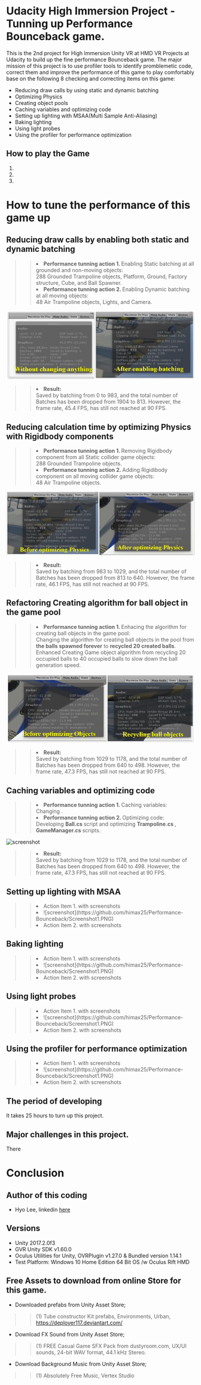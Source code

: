 # Udacity High Immersion Project - Tunning up Performance Bounceback game.  
This is the 2nd project for High Immersion Unity VR at HMD VR Projects at Udacity to build up the fine performance Bounceback game.
The major mission of this project is to use profiler tools to identify promblemetic code, 
correct them and improve the performance of this game to play comfortably base on the following 8 checking and correcting items on this game:
* Reducing draw calls by using static and dynamic batching
* Optimizing Physics
* Creating object pools
* Caching variables and optimizing code
* Setting up lighting with MSAA(Multi Sample Anti-Aliasing)
* Baking lighting
* Using light probes
* Using the profiler for performance optimization

## How to play the Game
1. 
2. 
3. 

# How to tune the performance of this game up
## Reducing draw calls by enabling both static and dynamic batching
>> <li> <B>Performance tunning action 1. </B> Enabling Static batching at all grounded and non-moving objects:</li>
>> 288 Grounded Trampoline objects, Platform, Ground, Factory structure, Cube, and Ball Spawner. 
>> <li> <B>Performance tunning action 2. </B> Enabling Dynamic batching at all moving objects:</li>
>> 48 Air Trampoline objects, Lights, and Camera. 
![screenshot](https://github.com/himax25/Performance-Bounceback/blob/master/Screenshots/Enabling%20batching%20Screenshot1.JPG)
>> <li> <B>Result: </B></li>
>> Saved by batching from 0 to 983, and the total number of Batches has been dropped from 1904 to 813. However, the frame rate, 45.4 FPS, has still not reached at 90 FPS. 

## Reducing calculation time by optimizing Physics with Rigidbody components
>> <li> <B>Performance tunning action 1. </B> Removing Rigidbody component from all Static collider game objects:</li>
>> 288 Grounded Trampoline objects. 
>> <li> <B>Performance tunning action 2. </B> Adding Rigidibody component on all moving collider game objects:</li>
>> 48 Air Trampoline objects. 
![screenshot](https://github.com/himax25/Performance-Bounceback/blob/master/Screenshots/Optimizing%20Physics%20Screenshot2.JPG)
>> <li> <B>Result: </B></li>
>> Saved by batching from 983 to 1029, and the total number of Batches has been dropped from 813 to 640. However, the frame rate, 46.1 FPS, has still not reached at 90 FPS. 

## Refactoring Creating algorithm for ball object in the game pool
>> <li> <B>Performance tunning action 1. </B> Enhacing the algorithm for creating ball objects in the game pool:</li>
>> Changing the algorithm for creating ball objects in the pool from <B>the balls spawned forever</B> to <B>recycled 20 created balls</B>. 
>> Enhanced Creating Game object algorithm from recycling 20 occupied balls to 40 occupied balls to slow down the ball generation speed.
![screenshot](https://github.com/himax25/Performance-Bounceback/blob/master/Screenshots/Object%20Pool%20Screenshot3.JPG)
>> <li> <B>Result: </B></li>
>> Saved by batching from 1029 to 1178, and the total number of Batches has been dropped from 640 to 498. However, the frame rate, 47.3 FPS, has still not reached at 90 FPS. 

## Caching variables and optimizing code
>> <li> <B>Performance tunning action 1. </B> Caching variables:</li>
>> Changing  . 
>> <li> <B>Performance tunning action 2. </B> Optimizing code:</li>
>> Developing <B> Ball.cs </B> script and optimizing <B> Trampoline.cs </B>, <B> GameManager.cs </B> scripts. 
![screenshot](https://github.com/himax25/Performance-Bounceback/blob/master/Screenshots/Caching%20Optimizing%20Screenshot4.JPG)
>> <li> <B>Result: </B></li>
>> Saved by batching from 1029 to 1178, and the total number of Batches has been dropped from 640 to 498. However, the frame rate, 47.3 FPS, has still not reached at 90 FPS.

## Setting up lighting with MSAA
>> <li> Action Item 1. with screenshots </li>
>> <li> ![screenshot](https://github.com/himax25/Performance-Bounceback/Screenshot1.PNG) </li>
>> <li> Action Item 2. with screenshots </li>

## Baking lighting
>> <li> Action Item 1. with screenshots </li>
>> <li> ![screenshot](https://github.com/himax25/Performance-Bounceback/Screenshot1.PNG) </li>
>> <li> Action Item 2. with screenshots </li>

## Using light probes
>> <li> Action Item 1. with screenshots </li>
>> <li> ![screenshot](https://github.com/himax25/Performance-Bounceback/Screenshot1.PNG) </li>
>> <li> Action Item 2. with screenshots </li>

## Using the profiler for performance optimization 
>> <li> Action Item 1. with screenshots </li>
>> <li> ![screenshot](https://github.com/himax25/Performance-Bounceback/Screenshot1.PNG) </li>
>> <li> Action Item 2. with screenshots </li>

## The period of developing
It takes 25 hours to turn up this project.

## Major challenges in this project.
There 

# Conclusion

## **Author of this coding**
* Hyo Lee, linkedin [here](https://www.linkedin.com/in/hyomaxlee/)
 
## Versions
- Unity 2017.2.0f3
- GVR Unity SDK v1.60.0
- Oculus Utilities for Unity, OVRPlugin v1.27.0 & Bundled version 1.14.1
- Test Platform: Windows 10 Home Edition 64 Bit OS /w Oculus Rift HMD

## Free Assets to download from online Store for this game. 
- Downloaded prefabs from Unity Asset Store;
>> (1) Tube constructor Kit prefabs, Environments, Urban, https://deployer117.deviantart.com/
- Download FX Sound from Unity Asset Store;
>> (1) FREE Casual Game SFX Pack from dustyroom.com, UX/UI sounds, 24-bit WAV format, 44.1 kHz Stereo.
- Download Background Music from Unity Asset Store;
>> (1) Absolutely Free Music, Vertex Studio
